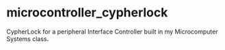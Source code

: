 # microcontroller_cypherlock
CypherLock for a peripheral Interface Controller built in my Microcomputer Systems class.
